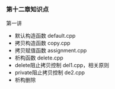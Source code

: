 ### 第十二章知识点



第一讲

- 默认构造函数 default.cpp
- 拷贝构造函数 copy.cpp
- 拷贝赋值函数 assignment.cpp
- 析构函数 delete.cpp
- delete阻止拷贝控制 del1.cpp，相关原则
- private阻止拷贝控制 de2.cpp
- 析构删除

